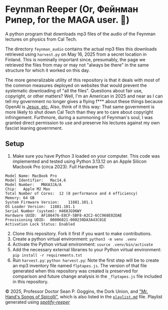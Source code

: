 # Feynman Reeper (Or, Фейнман Рипер, for the MAGA user. 🤣)
A python program that downloads mp3 files of the audio of the Feynman lectures on physics from Cal Tech.

The directory `feynman_audio` contains the actual mp3 files this downloads retrieved using `harvest.py` on May 16, 2025 from a secret location in Finland. This is nominally important since, presumably, the page we retrieved the files from may or may not "always be there" in the same structure for which it worked on this day. 

The more generalizable utility of this repository is that it deals with most of the common measures deployed on websites that would prevent the systematic downloading of "all the files". Questions about fair use, copyright, or other matters? Well, I'm an American in 2025 and near as I can tell my government no longer gives a flying f*** about these things because OpenAI is [Jesus, etc.](https://www.youtube.com/watch?v=USMsgVbf8Us) Also, think of it this way: That same government is more likely to shut down Cal Tech than they are to care about copyright infringement. Furthmore, during a summoning of Feynman's soul, I was granted direct permission to use and preserve his lectures against my own fascist leaning government. 

## Setup

1. Make sure you have Python 3 loaded on your computer. This code was implemented and tested using Python 3.13.12 on an Apple Silicon Macbook Pro (circa 2023). Full Hardware ID: 
```
Model Name:	MacBook Pro
Model Identifier:	Mac14,6
Model Number:	MNXA3JA/A
Chip:	Apple M2 Max
Total Number of Cores:	12 (8 performance and 4 efficiency)
Memory:	64 GB
System Firmware Version:	11881.101.1
OS Loader Version:	11881.101.1
Serial Number (system):	H460JG96WY
Hardware UUID:	AF186476-E8CF-5BF8-A2C2-6CC968E02DAE
Provisioning UDID:	00006021-000230DA3A43C01E
Activation Lock Status:	Enabled
```

2. Clone this repository. Fork it first if you want to make contributions. 
3. Create a python virtual environment: `python3 -m venv .venv`
4. Activate the Python virtual environment: `source .venv/bin/activate`
5. Add the necessary external libraries to your Python virtual environment: `pip install -r requirements.txt`
6. Run `harvest.py`: `python harvest.py`: Note the first step will be to create an mp3 inventory file named `flptapes.js`. The version of that file generated when this repository was created is preserved for comparison and future change analysis in the `_flptapes.js` file included in this repository. 


© 2025, Professor Doctor Sean P. Goggins, the Dork Union, and ["Mr. Hand's Songs of Spicolli"](https://open.spotify.com/playlist/2aOikiOH69uiC9VHIAODA6?si=d9c7ac2492bf43fa), which is also listed in the [`playlist.md`](playlist.md) file. Playlist generated using [*spotify-reeper*](https://github.com/auteursoft/spotify-reeper.git)
